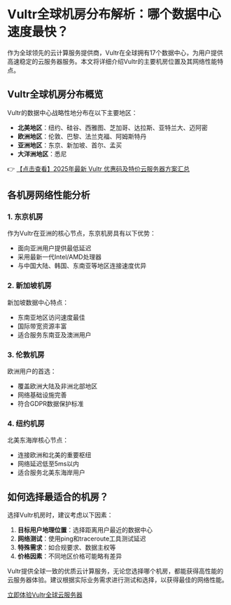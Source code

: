 # Vultr全球机房分布解析：哪个数据中心速度最快？

作为全球领先的云计算服务提供商，Vultr在全球拥有17个数据中心，为用户提供高速稳定的云服务器服务。本文将详细介绍Vultr的主要机房位置及其网络性能特点。

## Vultr全球机房分布概览

Vultr的数据中心战略性地分布在以下主要地区：

- **北美地区**：纽约、硅谷、西雅图、芝加哥、达拉斯、亚特兰大、迈阿密
- **欧洲地区**：伦敦、巴黎、法兰克福、阿姆斯特丹
- **亚洲地区**：东京、新加坡、首尔、孟买
- **大洋洲地区**：悉尼

👉 [【点击查看】2025年最新 Vultr 优惠码及特价云服务器方案汇总](https://bit.ly/VuLtr)

## 各机房网络性能分析

### 1. 东京机房
作为Vultr在亚洲的核心节点，东京机房具有以下优势：
- 面向亚洲用户提供最低延迟
- 采用最新一代Intel/AMD处理器
- 与中国大陆、韩国、东南亚等地区连接速度优异

### 2. 新加坡机房
新加坡数据中心特点：
- 东南亚地区访问速度最佳
- 国际带宽资源丰富
- 适合服务东南亚及澳洲用户

### 3. 伦敦机房
欧洲用户的首选：
- 覆盖欧洲大陆及非洲北部地区
- 网络基础设施完善
- 符合GDPR数据保护标准

### 4. 纽约机房
北美东海岸核心节点：
- 连接欧洲和北美的重要枢纽
- 网络延迟低至5ms以内
- 适合服务北美东海岸用户

## 如何选择最适合的机房？

选择Vultr机房时，建议考虑以下因素：

1. **目标用户地理位置**：选择距离用户最近的数据中心
2. **网络测试**：使用ping和traceroute工具测试延迟
3. **特殊需求**：如合规要求、数据主权等
4. **价格因素**：不同地区价格可能略有差异

Vultr提供全球一致的优质云计算服务，无论您选择哪个机房，都能获得高性能的云服务器体验。建议根据实际业务需求进行测试和选择，以获得最佳的网络性能。

[立即体验Vultr全球云服务器](https://bit.ly/VuLtr)